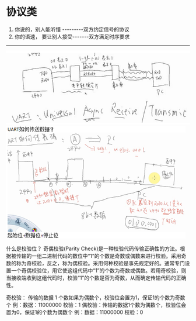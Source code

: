 # 协议类
1. 你说的，别人能听懂   ---------双方约定信号的协议
2. 你的语速， 要让别人接受-------双方满足时序要求
***
![caption](./pic/uart.png)
![caption](./pic/uart_data.png)

什么是校验位？
奇偶校验(Parity Check)是一种校验代码传输正确性的方法。根据被传输的一组二进制代码的数位中“1”的个数是奇数或偶数来进行校验。采用奇数的称为奇校验，反之，称为偶校验。采用何种校验是事先规定好的。通常专门设置一个奇偶校验位，用它使这组代码中“1”的个数为奇数或偶数。若用奇校验，则当接收端收到这组代码时，校验“1”的个数是否为奇数，从而确定传输代码的正确性。

奇校验： 传输的数据 1 个数如果为偶数个，校验位会置为1，保证1的个数为奇数个
例：数据：11000000   校验：1
偶校验：传输的数据1个数为偶数个，校验位会置为0，保证1的个数为偶数个 
例：数据：11000000  校验：0
